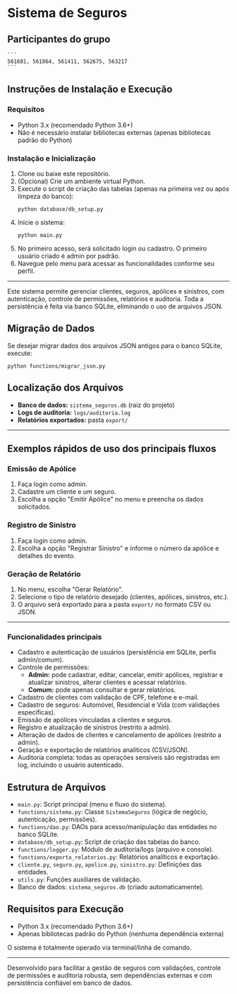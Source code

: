 # Sistema de Seguros

## Participantes do grupo

	```
	561681, 561864, 561411, 562675, 563217
	```
	
## Instruções de Instalação e Execução

### Requisitos

- Python 3.x (recomendado Python 3.6+)
- Não é necessário instalar bibliotecas externas (apenas bibliotecas padrão do Python)

### Instalação e Inicialização

1. Clone ou baixe este repositório.
2. (Opcional) Crie um ambiente virtual Python.
3. Execute o script de criação das tabelas (apenas na primeira vez ou após limpeza do banco):
	```
	python database/db_setup.py
	```
4. Inicie o sistema:
	```
	python main.py
	```
5. No primeiro acesso, será solicitado login ou cadastro. O primeiro usuário criado é admin por padrão.
6. Navegue pelo menu para acessar as funcionalidades conforme seu perfil.

---

Este sistema permite gerenciar clientes, seguros, apólices e sinistros, com autenticação, controle de permissões, relatórios e auditoria. Toda a persistência é feita via banco SQLite, eliminando o uso de arquivos JSON.


## Migração de Dados

Se desejar migrar dados dos arquivos JSON antigos para o banco SQLite, execute:
```
python functions/migrar_json.py
```

## Localização dos Arquivos

- **Banco de dados:** `sistema_seguros.db` (raiz do projeto)
- **Logs de auditoria:** `logs/auditoria.log`
- **Relatórios exportados:** pasta `export/`

---
## Exemplos rápidos de uso dos principais fluxos

### Emissão de Apólice
1. Faça login como admin.
2. Cadastre um cliente e um seguro.
3. Escolha a opção "Emitir Apólice" no menu e preencha os dados solicitados.

### Registro de Sinistro
1. Faça login como admin.
2. Escolha a opção "Registrar Sinistro" e informe o número da apólice e detalhes do evento.

### Geração de Relatório
1. No menu, escolha "Gerar Relatório".
2. Selecione o tipo de relatório desejado (clientes, apólices, sinistros, etc.).
3. O arquivo será exportado para a pasta `export/` no formato CSV ou JSON.

---

### Funcionalidades principais

- Cadastro e autenticação de usuários (persistência em SQLite, perfis admin/comum).
- Controle de permissões:
  - **Admin:** pode cadastrar, editar, cancelar, emitir apólices, registrar e atualizar sinistros, alterar clientes e acessar relatórios.
  - **Comum:** pode apenas consultar e gerar relatórios.
- Cadastro de clientes com validação de CPF, telefone e e-mail.
- Cadastro de seguros: Automóvel, Residencial e Vida (com validações específicas).
- Emissão de apólices vinculadas a clientes e seguros.
- Registro e atualização de sinistros (restrito a admin).
- Alteração de dados de clientes e cancelamento de apólices (restrito a admin).
- Geração e exportação de relatórios analíticos (CSV/JSON).
- Auditoria completa: todas as operações sensíveis são registradas em log, incluindo o usuário autenticado.

## Estrutura de Arquivos

- `main.py`: Script principal (menu e fluxo do sistema).
- `functions/sistema.py`: Classe `SistemaSeguros` (lógica de negócio, autenticação, permissões).
- `functions/dao.py`: DAOs para acesso/manipulação das entidades no banco SQLite.
- `database/db_setup.py`: Script de criação das tabelas do banco.
- `functions/logger.py`: Módulo de auditoria/logs (arquivo e console).
- `functions/exporta_relatorios.py`: Relatórios analíticos e exportação.
- `cliente.py`, `seguro.py`, `apolice.py`, `sinistro.py`: Definições das entidades.
- `utils.py`: Funções auxiliares de validação.
- Banco de dados: `sistema_seguros.db` (criado automaticamente).

## Requisitos para Execução

- Python 3.x (recomendado Python 3.6+)
- Apenas bibliotecas padrão do Python (nenhuma dependência externa)

O sistema é totalmente operado via terminal/linha de comando.

---
Desenvolvido para facilitar a gestão de seguros com validações, controle de permissões e auditoria robusta, sem dependências externas e com persistência confiável em banco de dados.
